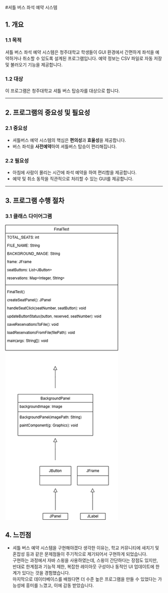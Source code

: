 #셔틀 버스 좌석 예약 시스템

## 1. 개요

### 1.1 목적
셔틀 버스 좌석 예약 시스템은 청주대학교 학생들이 GUI 환경에서 간편하게 좌석을 예약하거나 취소할 수 있도록 설계된 프로그램입니다. 예약 정보는 CSV 파일로 자동 저장 및 불러오기 기능을 제공합니다.

### 1.2 대상
이 프로그램은 청주대학교 셔틀 버스 탑승자를 대상으로 합니다.

---

## 2. 프로그램의 중요성 및 필요성

### 2.1 중요성
- 셔틀버스 예약 시스템의 핵심은 **편의성**과 **효율성**을 제공합니다.
- 버스 좌석을 **사전예약**하여 셔틀버스 탑승이 편리해집니다.

### 2.2 필요성
- 아침에 사람이 몰리는 시간에 좌석 예약을 하여 편리함을 제공합니다.
- 예약 및 취소 동작을 직관적으로 처리할 수 있는 GUI를 제공합니다.

---

## 3. 프로그램 수행 절차
### 3.1 클래스 다이어그램
<img src="https://github.com/WhiteB1ossom/Bus-Reservation/blob/main/class_diagram.png"/>

## 4. 느낀점
 - 셔틀 버스 예약 시스템을 구현해야겠다 생각한 이유는, 학교 커뮤니티에 새치기 및 혼잡성 등과 같은 문제점들이 주기적으로 제기되어서 구현하게 되었습니다.<br/> 
구현하는 과정에서 자바 스윙을 사용하였는데, 스윙이 간단하다는 장점도 있지만, 반대로 한계점과 기능적 제한, 복잡한 레이아웃 구성이나 동적인 UI 업데이트에 한계가 있다는 것을 경험했습니다.<br/>
마지막으로 데이터베이스를 배웠다면 더 수준 높은 프로그램을 만들 수 있었다는 가능성에 흥미를 느꼈고, 이에 감동 받았습니다.
